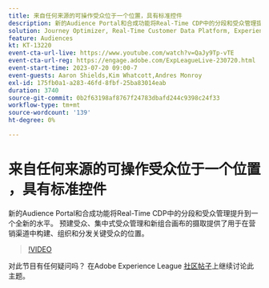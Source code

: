```yaml
---
title: 来自任何来源的可操作受众位于一个位置​，具有标准控件
description: 新的Audience Portal和合成功能将Real-Time CDP中的分段和受众管理提升到一个全新的水平。 预建受众、集中式受众管理和新组合画布的摄取提供了用于在营销渠道中构建、组织和分发关键受众的位置。
solution: Journey Optimizer, Real-Time Customer Data Platform, Experience Platform
feature: Audiences
kt: KT-13220
event-cta-url-live: https://www.youtube.com/watch?v=QaJy9Tp-vTE
event-cta-url-reg: https://engage.adobe.com/ExpLeagueLive-230720.html
event-start-time: 2023-07-20 09:00-7
event-guests: Aaron Shields,Kim Whatcott,Andres Monroy
exl-id: 175fb0a1-a283-46fd-8fbf-25ba83014eab
duration: 3740
source-git-commit: 0b2f63198af8767f24783dbafd244c9398c24f33
workflow-type: tm+mt
source-wordcount: '139'
ht-degree: 0%

---
```


# 来自任何来源的可操作受众位于一个位置&#x200B;，具有标准控件

新的Audience Portal和合成功能将Real-Time CDP中的分段和受众管理提升到一个全新的水平。 预建受众、集中式受众管理和新组合画布的摄取提供了用于在营销渠道中构建、组织和分发关键受众的位置。

>[!VIDEO](https://video.tv.adobe.com/v/3421425/?quality=12&learn=on)

对此节目有任何疑问吗？ 在Adobe Experience League [社区帖子](https://experienceleaguecommunities.adobe.com/t5/adobe-experience-platform/experience-league-live-post-session-discussion-actionable/m-p/607073#M366)上继续讨论此主题。

